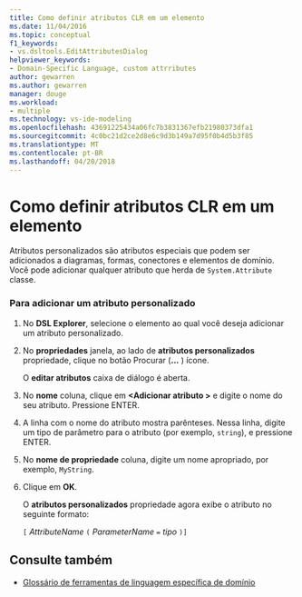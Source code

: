 ```yaml
---
title: Como definir atributos CLR em um elemento
ms.date: 11/04/2016
ms.topic: conceptual
f1_keywords:
- vs.dsltools.EditAttributesDialog
helpviewer_keywords:
- Domain-Specific Language, custom attrributes
author: gewarren
ms.author: gewarren
manager: douge
ms.workload:
- multiple
ms.technology: vs-ide-modeling
ms.openlocfilehash: 43691225434a06fc7b3831367efb21980373dfa1
ms.sourcegitcommit: 4c0bc21d2ce2d8e6c9d3b149a7d95f0b4d5b3f85
ms.translationtype: MT
ms.contentlocale: pt-BR
ms.lasthandoff: 04/20/2018
---
```

# <a name="how-to-set-clr-attributes-on-an-element"></a>Como definir atributos CLR em um elemento
Atributos personalizados são atributos especiais que podem ser adicionados a diagramas, formas, conectores e elementos de domínio. Você pode adicionar qualquer atributo que herda de `System.Attribute` classe.

### <a name="to-add-a-custom-attribute"></a>Para adicionar um atributo personalizado

1.  No **DSL Explorer**, selecione o elemento ao qual você deseja adicionar um atributo personalizado.

2.  No **propriedades** janela, ao lado de **atributos personalizados** propriedade, clique no botão Procurar (**...** ) ícone.

     O **editar atributos** caixa de diálogo é aberta.

3.  No **nome** coluna, clique em  **\<Adicionar atributo >** e digite o nome do seu atributo. Pressione ENTER.

4.  A linha com o nome do atributo mostra parênteses. Nessa linha, digite um tipo de parâmetro para o atributo (por exemplo, `string`), e pressione ENTER.

5.  No **nome de propriedade** coluna, digite um nome apropriado, por exemplo, `MyString`.

6.  Clique em **OK**.

     O **atributos personalizados** propriedade agora exibe o atributo no seguinte formato:

     `[` *AttributeName* `(` *ParameterName* `=` *tipo* `)]`

## <a name="see-also"></a>Consulte também

- [Glossário de ferramentas de linguagem específica de domínio](http://msdn.microsoft.com/ca5e84cb-a315-465c-be24-76aa3df276aa)